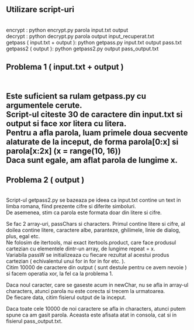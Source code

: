 <h2> Utilizare script-uri </h2>
<br/>
encrypt : python encrypt.py parola input.txt output
<br/>
decrypt : python decrypt.py parola output input_recuperat.txt
<br/>
getpass ( input.txt + output ): python getpass.py input.txt output pass.txt
<br/>
getpass2 ( output ): python getpass2.py output pass_output.txt
<br/>
<h2>Problema 1 ( input.txt + output )<h2/>
<br/>
Este suficient sa rulam getpass.py cu argumentele cerute.
<br/>
Script-ul citeste 30 de caractere din input.txt si output si face xor litera cu litera.
<br/>
Pentru a afla parola, luam primele doua secvente alaturate de la inceput, de forma parola[0:x] si parola[x:2x] (x = range(10, 16))<br/>
Daca sunt egale, am aflat parola de lungime x.<br/>

<h2>Problema 2 ( output )</h2>
  <br/>
Script-ul getpass2.py se bazeaza pe ideea ca input.txt contine un text in limba romana, fiind prezente cifre si diferite simboluri.<br/>
De asemenea, stim ca parola este formata doar din litere si cifre.<br/>

Se fac 2 array-uri, passChars si characters. Primul contine litere si cifre, al doilea contine litere, caractere albe,
paranteze, ghilimele, linie de dialog, plus, egal etc.
<br/>
Ne folosim de itertools, mai exact itertools.product, care face produsul cartezian cu elementele dintr-un array, de lungime repeat = x.<br/>
Variabila passW se initializeaza cu fiecare rezultat al acestui produs cartezian ( echivalentul unui for in for in for etc. ).<br/>
Citim 10000 de caractere din output ( sunt destule pentru ce avem nevoie ) si facem operatia xor, la fel ca la problema 1.<br/>

Daca noul caracter, care se gaseste acum in newChar, nu se afla in array-ul characters, atunci parola nu este corecta si trecem la urmatoarea.<br/>
De fiecare data, citim fisierul output de la inceput.<br/>

Daca toate cele 10000 de noi caractere se afla in characters, atunci putem spune ca am gasit parola. Aceasta este afisata atat in consola, cat si in fisierul pass_output.txt.<br/>
